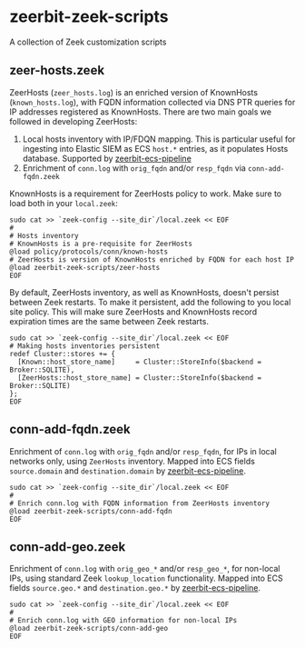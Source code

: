 # zeerbit-zeek-scripts
A collection of Zeek customization scripts

## zeer-hosts.zeek
ZeerHosts (`zeer_hosts.log`) is an enriched version of KnownHosts (`known_hosts.log`), with FQDN information collected via DNS PTR queries for IP addresses registered as KnownHosts. There are two main goals we followed in developing ZeerHosts:

1. Local hosts inventory with IP/FDQN mapping. This is particular useful for ingesting into Elastic SIEM as ECS `host.*` entries, as it populates Hosts database. Supported by [zeerbit-ecs-pipeline](https://github.com/ZeerBit/zeerbit-ecs-pipeline)
2. Enrichment of `conn.log` with `orig_fqdn` and/or `resp_fqdn` via `conn-add-fqdn.zeek`

KnownHosts is a requirement for ZeerHosts policy to work. Make sure to load both in your `local.zeek`:

    sudo cat >> `zeek-config --site_dir`/local.zeek << EOF
    #
    # Hosts inventory
    # KnownHosts is a pre-requisite for ZeerHosts
    @load policy/protocols/conn/known-hosts
    # ZeerHosts is version of KnownHosts enriched by FQDN for each host IP
    @load zeerbit-zeek-scripts/zeer-hosts
    EOF

By default, ZeerHosts inventory, as well as KnownHosts, doesn't persist between Zeek restarts. To make it persistent, add the following to you local site policy. This will make sure ZeerHosts and KnownHosts record expiration times are the same between Zeek restarts.

    sudo cat >> `zeek-config --site_dir`/local.zeek << EOF
    # Making hosts inventories persistent
    redef Cluster::stores += {
      [Known::host_store_name]     = Cluster::StoreInfo($backend = Broker::SQLITE),
      [ZeerHosts::host_store_name] = Cluster::StoreInfo($backend = Broker::SQLITE)
    };
    EOF

## conn-add-fqdn.zeek
Enrichment of `conn.log` with `orig_fqdn` and/or `resp_fqdn`, for IPs in local networks only, using `ZeerHosts` inventory. Mapped into ECS fields `source.domain` and `destination.domain` by [zeerbit-ecs-pipeline](https://github.com/ZeerBit/zeerbit-ecs-pipeline).

    sudo cat >> `zeek-config --site_dir`/local.zeek << EOF
    #
    # Enrich conn.log with FQDN information from ZeerHosts inventory
    @load zeerbit-zeek-scripts/conn-add-fqdn
    EOF

## conn-add-geo.zeek
Enrichment of `conn.log` with `orig_geo_*` and/or `resp_geo_*`, for non-local IPs, using standard Zeek `lookup_location` functionality. Mapped into ECS fields `source.geo.*` and `destination.geo.*` by [zeerbit-ecs-pipeline](https://github.com/ZeerBit/zeerbit-ecs-pipeline).

    sudo cat >> `zeek-config --site_dir`/local.zeek << EOF
    #
    # Enrich conn.log with GEO information for non-local IPs
    @load zeerbit-zeek-scripts/conn-add-geo
    EOF
